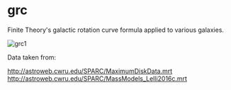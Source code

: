 # grc
Finite Theory's galactic rotation curve formula applied to various galaxies.

![grc1](https://user-images.githubusercontent.com/13325028/183821226-5b24dd13-d6ad-48c3-bf34-c4a8a74d8e2c.png)

Data taken from:

http://astroweb.cwru.edu/SPARC/MaximumDiskData.mrt
http://astroweb.cwru.edu/SPARC/MassModels_Lelli2016c.mrt
